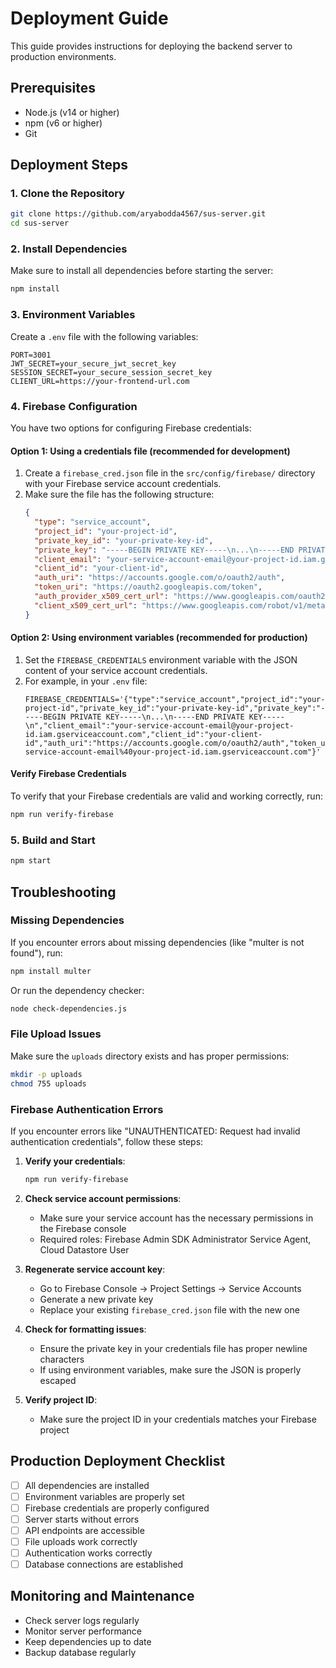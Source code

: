 # Deployment Guide

This guide provides instructions for deploying the backend server to production environments.

## Prerequisites

- Node.js (v14 or higher)
- npm (v6 or higher)
- Git

## Deployment Steps

### 1. Clone the Repository

```bash
git clone https://github.com/aryabodda4567/sus-server.git
cd sus-server
```

### 2. Install Dependencies

Make sure to install all dependencies before starting the server:

```bash
npm install
```

### 3. Environment Variables

Create a `.env` file with the following variables:

```
PORT=3001
JWT_SECRET=your_secure_jwt_secret_key
SESSION_SECRET=your_secure_session_secret_key
CLIENT_URL=https://your-frontend-url.com
```

### 4. Firebase Configuration

You have two options for configuring Firebase credentials:

#### Option 1: Using a credentials file (recommended for development)

1. Create a `firebase_cred.json` file in the `src/config/firebase/` directory with your Firebase service account credentials.
2. Make sure the file has the following structure:
   ```json
   {
     "type": "service_account",
     "project_id": "your-project-id",
     "private_key_id": "your-private-key-id",
     "private_key": "-----BEGIN PRIVATE KEY-----\n...\n-----END PRIVATE KEY-----\n",
     "client_email": "your-service-account-email@your-project-id.iam.gserviceaccount.com",
     "client_id": "your-client-id",
     "auth_uri": "https://accounts.google.com/o/oauth2/auth",
     "token_uri": "https://oauth2.googleapis.com/token",
     "auth_provider_x509_cert_url": "https://www.googleapis.com/oauth2/v1/certs",
     "client_x509_cert_url": "https://www.googleapis.com/robot/v1/metadata/x509/your-service-account-email%40your-project-id.iam.gserviceaccount.com"
   }
   ```

#### Option 2: Using environment variables (recommended for production)

1. Set the `FIREBASE_CREDENTIALS` environment variable with the JSON content of your service account credentials.
2. For example, in your `.env` file:
   ```
   FIREBASE_CREDENTIALS='{"type":"service_account","project_id":"your-project-id","private_key_id":"your-private-key-id","private_key":"-----BEGIN PRIVATE KEY-----\n...\n-----END PRIVATE KEY-----\n","client_email":"your-service-account-email@your-project-id.iam.gserviceaccount.com","client_id":"your-client-id","auth_uri":"https://accounts.google.com/o/oauth2/auth","token_uri":"https://oauth2.googleapis.com/token","auth_provider_x509_cert_url":"https://www.googleapis.com/oauth2/v1/certs","client_x509_cert_url":"https://www.googleapis.com/robot/v1/metadata/x509/your-service-account-email%40your-project-id.iam.gserviceaccount.com"}'
   ```

#### Verify Firebase Credentials

To verify that your Firebase credentials are valid and working correctly, run:

```bash
npm run verify-firebase
```

### 5. Build and Start

```bash
npm start
```

## Troubleshooting

### Missing Dependencies

If you encounter errors about missing dependencies (like "multer is not found"), run:

```bash
npm install multer
```

Or run the dependency checker:

```bash
node check-dependencies.js
```

### File Upload Issues

Make sure the `uploads` directory exists and has proper permissions:

```bash
mkdir -p uploads
chmod 755 uploads
```

### Firebase Authentication Errors

If you encounter errors like "UNAUTHENTICATED: Request had invalid authentication credentials", follow these steps:

1. **Verify your credentials**:
   ```bash
   npm run verify-firebase
   ```

2. **Check service account permissions**:
   - Make sure your service account has the necessary permissions in the Firebase console
   - Required roles: Firebase Admin SDK Administrator Service Agent, Cloud Datastore User

3. **Regenerate service account key**:
   - Go to Firebase Console → Project Settings → Service Accounts
   - Generate a new private key
   - Replace your existing `firebase_cred.json` file with the new one

4. **Check for formatting issues**:
   - Ensure the private key in your credentials file has proper newline characters
   - If using environment variables, make sure the JSON is properly escaped

5. **Verify project ID**:
   - Make sure the project ID in your credentials matches your Firebase project

## Production Deployment Checklist

- [ ] All dependencies are installed
- [ ] Environment variables are properly set
- [ ] Firebase credentials are properly configured
- [ ] Server starts without errors
- [ ] API endpoints are accessible
- [ ] File uploads work correctly
- [ ] Authentication works correctly
- [ ] Database connections are established

## Monitoring and Maintenance

- Check server logs regularly
- Monitor server performance
- Keep dependencies up to date
- Backup database regularly
